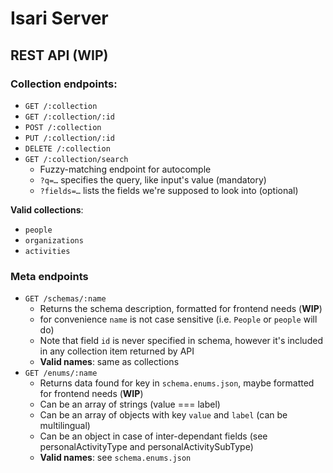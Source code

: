 # Isari Server

## REST API (**WIP**)

### Collection endpoints:

* `GET /:collection`
* `GET /:collection/:id`
* `POST /:collection`
* `PUT /:collection/:id`
* `DELETE /:collection`
* `GET /:collection/search`
	* Fuzzy-matching endpoint for autocomple
	* `?q=…` specifies the query, like input's value (mandatory)
	* `?fields=…` lists the fields we're supposed to look into (optional)

**Valid collections**:

* `people`
* `organizations`
* `activities`

### Meta endpoints

* `GET /schemas/:name`
	* Returns the schema description, formatted for frontend needs (**WIP**)
	* for convenience `name` is not case sensitive (i.e. `People` or `people` will do)
	* Note that field `id` is never specified in schema, however it's included in any collection item returned by API
	* **Valid names**: same as collections
* `GET /enums/:name`
	* Returns data found for key in `schema.enums.json`, maybe formatted for frontend needs (**WIP**)
	* Can be an array of strings (value === label)
	* Can be an array of objects with key `value` and `label` (can be multilingual)
	* Can be an object in case of inter-dependant fields (see personalActivityType and personalActivitySubType)
	* **Valid names**: see `schema.enums.json`
